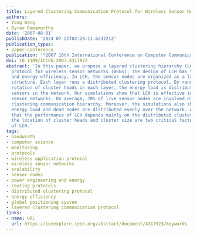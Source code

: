 ```yaml
---
title: Layered Clustering Communication Protocol for Wireless Sensor Networks
authors:
- Yong Wang
- Byrav Ramamurthy
date: '2007-08-01'
publishDate: '2024-07-21T02:26:11.623721Z'
publication_types:
- paper-conference
publication: '*2007 16th International Conference on Computer Communications and Networks*'
doi: 10.1109/ICCCN.2007.4317923
abstract: 'In this paper, we propose a layered clustering hierarchy (LCH) communication
  protocol for wireless sensor networks (WSNs). The design of LCH has two goals: scalability
  and energy-efficiency. In LCH, the sensor nodes are organized as a layered clustering
  structure. Each layer runs a distributed clustering protocol. By randomizing the
  rotation of cluster heads in each layer, the energy load is distributed evenly across
  sensors in the network. Our simulations show that LCH is effective in densely deployed
  sensor networks. On average, 70% of live sensor nodes are involved directly in the
  clustering communication hierarchy. Moreover, the simulations also show that the
  energy load and dead nodes are distributed evenly over the network. As studies prove
  that the performance of LCH depends mainly on the distributed clustering protocol,
  the location of cluster heads and cluster size are two critical factors in the design
  of LCH.'
tags:
- bandwidth
- computer science
- monitoring
- protocols
- wireless application protocol
- wireless sensor networks
- scalability
- sensor nodes
- power engineering and energy
- routing protocols
- distributed clustering protocol
- energy efficiency
- global positioning system
- layered clustering communication protocol
links:
- name: URL
  url: https://ieeexplore.ieee.org/abstract/document/4317923/keywords
---
```

